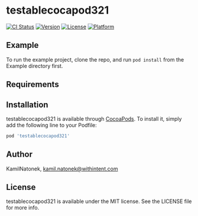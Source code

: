 # testablecocapod321

[![CI Status](https://img.shields.io/travis/KamilNatonek/testablecocapod321.svg?style=flat)](https://travis-ci.org/KamilNatonek/testablecocapod321)
[![Version](https://img.shields.io/cocoapods/v/testablecocapod321.svg?style=flat)](https://cocoapods.org/pods/testablecocapod321)
[![License](https://img.shields.io/cocoapods/l/testablecocapod321.svg?style=flat)](https://cocoapods.org/pods/testablecocapod321)
[![Platform](https://img.shields.io/cocoapods/p/testablecocapod321.svg?style=flat)](https://cocoapods.org/pods/testablecocapod321)

## Example

To run the example project, clone the repo, and run `pod install` from the Example directory first.

## Requirements

## Installation

testablecocapod321 is available through [CocoaPods](https://cocoapods.org). To install
it, simply add the following line to your Podfile:

```ruby
pod 'testablecocapod321'
```

## Author

KamilNatonek, kamil.natonek@withintent.com

## License

testablecocapod321 is available under the MIT license. See the LICENSE file for more info.
